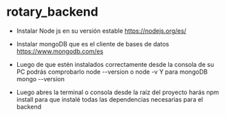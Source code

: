 # rotary_backend

* Instalar Node js en su versión estable
https://nodejs.org/es/

* Instalar mongoDB que es el cliente de bases de datos
https://www.mongodb.com/es

* Luego de que estén instalados correctamente desde la consola de su PC podrás comprobarlo 
  node --version o node -v 
  Y para mongoDB mongo --version

* Luego abres la terminal o consola desde la raíz del proyecto harás npm install para que instalé todas las dependencias necesarias para el backend

